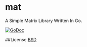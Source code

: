 # mat

A Simple Matrix Library Written In Go.

[![GoDoc](http://img.shields.io/badge/go-documentation-blue.svg?style=flat-square)](http://godoc.org/github.com/Rompei/mat)

##License
[BSD](https://opensource.org/licenses/BSD-3-Clause)
